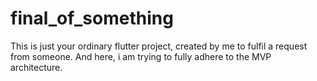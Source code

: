 # final_of_something

This is just your ordinary flutter project, created by me to fulfil a request from someone. And here, i am trying to fully adhere to the MVP architecture.
